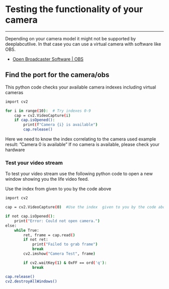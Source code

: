 
# Testing the functionality of your camera
---
Depending on your camera model it might not be supported by deeplabcutlive.
In that case you can use a virtual camera with software like OBS.
- [Open Broadcaster Software | OBS](https://obsproject.com/)





## Find the port for the camera/obs
This python code checks your available camera indexes including virtual cameras

```bash
import cv2

for i in range(10):  # Try indexes 0-9
    cap = cv2.VideoCapture(i)
    if cap.isOpened():
        print(f"Camera {i} is available")
        cap.release()

```

Here we need to know the index correlating to the camera used example result:
”Camera 0 is available” 
If no camera is available, please check your hardware


### Test your video stream
To test your video stream  use the following python code to open a new window showing you the life video feed.

Use the index from given to you by the code above

```bash
import cv2

cap = cv2.VideoCapture(0)  #Use the index  given to you by the code above

if not cap.isOpened():
    print("Error: Could not open camera.")
else:
    while True:
        ret, frame = cap.read()
        if not ret:
            print("Failed to grab frame")
            break
        cv2.imshow("Camera Test", frame)

        if cv2.waitKey(1) & 0xFF == ord('q'):
            break

cap.release()
cv2.destroyAllWindows()
```
